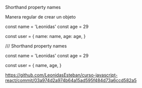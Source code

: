 Shorthand property names

Manera regular de crear un objeto

const name = 'Leonidas'
const age = 29

const user = {
    name: name,
    age: age,
}

/// Shorthand property names


const name = 'Leonidas'
const age = 29

const user = {
    name,
    age,
}

https://github.com/LeonidasEsteban/curso-javascript-react/commit/03a974d2a974b64a15ad595f484d73a6ccd582a5